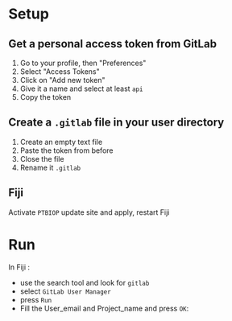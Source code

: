 # Setup
## Get a personal access token from GitLab
1. Go to your profile, then "Preferences"
2. Select "Access Tokens"
3. Click on "Add new token"
4. Give it a name and select at least `api`
5. Copy the token

## Create a `.gitlab` file in your user directory
1. Create an empty text file
2. Paste the token from before
3. Close the file
4. Rename it `.gitlab`

## Fiji 

Activate `PTBIOP` update site and apply, restart Fiji

# Run

In Fiji :
- use the search tool and look for `gitlab`
- select `GitLab User Manager`
- press `Run`
- Fill the User_email and Project_name and press `OK`:
